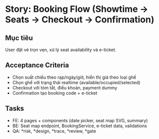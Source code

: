 # Story: Booking Flow (Showtime → Seats → Checkout → Confirmation)

## Mục tiêu
User đặt vé trọn vẹn, xử lý seat availability và e-ticket.

## Acceptance Criteria
- Chọn suất chiếu theo rạp/ngày/giờ, hiển thị giá theo loại ghế
- Chọn ghế với trạng thái realtime (available/occupied/selected)
- Checkout với tóm tắt, điều khoản, payment dummy
- Confirmation tạo booking code + e-ticket

## Tasks
- FE: 4 pages + components (date picker, seat map SVG, summary)
- BE: Seat map endpoint, BookingService, e-ticket data, validations
- QA: *risk, *design, *trace, *review, *gate 
